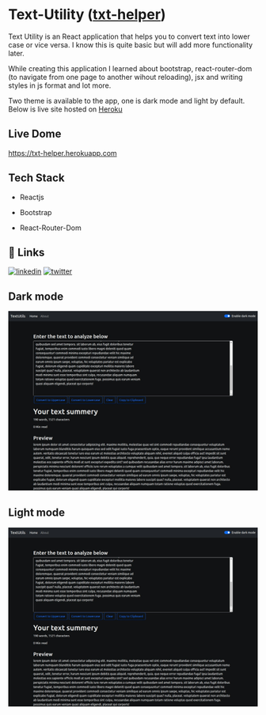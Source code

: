 
# Text-Utility ([txt-helper](https://txt-helper.herokuapp.com)) 

Text Utility is an React application that helps you to convert text into lower case or vice versa. I know this is quite basic but will add more functionality later.

While creating this application I learned about bootstrap, react-router-dom (to navigate from one page to another wihout reloading), jsx and writing styles in js format and lot more.

Two theme is available to the app, one is dark mode and light by default. Below is live site hosted on [Heroku](https://heroku.com)

## Live Dome
https://txt-helper.herokuapp.com

## Tech Stack

- Reactjs

- Bootstrap

- React-Router-Dom

## 🔗 Links
[![linkedin](https://img.shields.io/badge/linkedin-0A66C2?style=for-the-badge&logo=linkedin&logoColor=white)](https://www.linkedin.com/in/sailendrachettri/)
[![twitter](https://img.shields.io/badge/twitter-1DA1F2?style=for-the-badge&logo=twitter&logoColor=white)](https://twitter.com/sailendrchettri)


## Dark mode
![App Screenshot](https://github.com/sailendrachettri/text-helper/blob/main/public/txt-dark.png)


## Light mode
![App Screenshot](https://github.com/sailendrachettri/text-helper/blob/main/public/txt-dark.png)
